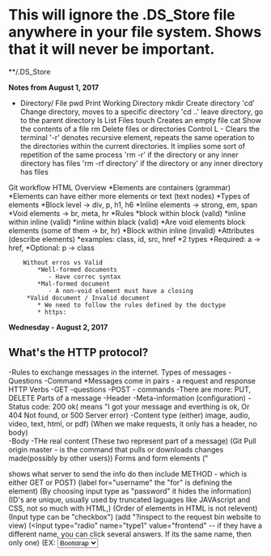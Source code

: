 # This will ignore the .DS_Store file anywhere in your file system. Shows that it will never be important.
**/.DS_Store

**Notes from August 1, 2017**

* Directory/ File
    pwd     Print Working Directory
    mkdir   Create directory
    'cd'    Change directory, moves to a specific directory
    'cd ..' leave directory, go to the parent directory
    ls      List Files
    touch   Creates an empty file
    cat     Show the contents of a file
    rm      Delete files or directories
    Control L - Clears the terminal
    '-r'    denotes recursive element,
            repeats the same operation to the directories within the current directories.
            It implies some sort of repetition of the same process
    'rm -r' if the directory or any inner directory has files
    'rm -rf directory' if the directory or any inner directory has files

Git workflow
HTML Overview
    *Elements are containers (grammar)
        *Elements can have either more elements or text (text nodes)
        *Types of elements
            *Block level -> div, p, h1, h6
            *Inline elements -> strong, em, span
            *Void elements -> br, meta, hr
        *Rules
            *block within block (valid)
            *inline within inline (valid)
            *inline within black (valid)
            *Are void elements block elements (some of them -> br, hr) 
            *Block within inline (invalid)
        *Attributes (describe elements)
            *examples: class, id, src, href
            *2 types
                *Required: a -> href, 
                *Optional: p -> class
              
              
        Without erros vs Valid
            *Well-formed documents
               - Have correc syntax
            *Mal-formed document
               - A non-void element must have a closing
         *Valid document / Invalid document
            * We need to follow the rules defined by the doctype
            * https:
            
**Wednesday - August 2, 2017**
## What's the HTTP protocol?
   -Rules to exchange messages in the internet.
    Types of messages
        -Questions
        -Command
    *Messages come in pairs - a request and response
    HTTP Verbs
        -GET -questions
        -POST - commands
        -There are more: PUT, DELETE
    Parts of a message
        -Header
            -Meta-information (configuration)
                -Status code: 200 ok( means "I got your message and everthing is ok,
                Or 404 Not found, or 500 Server error)
                -Content type (either) image, audio, video, text, html, or pdf)
    (When we make requests, it only has a header, no body)  
   -Body
         -THe real content
        (These two represent part of a message)
        (Git Pull origin master - is the command that pulls or downloads changes made(possibly by other users))
    Forms and form elements
    ("<form action> shows what server to send the info do
    then include METHOD - which is either GET or POST)
    (label for="username" the "for" is defining the element)
    <!-- All form elements need a name or they will be ignored by the server -->
   (By choosing input type as "password" it hides the information)
   (ID's are unique, usually used by truncated laguages like JAVAscript and CSS, not so much with HTML,)
   (Order of elements in HTML is not relevent)
   (Input type can be "checkbox")
   (add "?inspect to the request bin website to view)
   (<Input type="radio" name="type1" value="frontend"
   -- if they have a different name, you can click several answers.  If its the same name, then only one)
   (EX: <select name="framework" id="framework -- if you include 'multiple' right here, it allows several.">
        <option value="bootstrap">Bootstrap</option>)
        *Don't forget that "Select" is a dropdown box.
        "Disabled" and "readonly" are an attributes put in the input element"
        Disabled makes the box grayed out.
        Readonly makes certain text always there. Doesn't allow you to type in.
    Inspecting form values in RequestBin
    -https://requestb

GIT WORKFLOW    
    'git status
    git add filename
        "git add ." This adds everything in the current directory but deleted files
        "git add -A" This adds everything including ignored files.
        "git commit --amend -m" (basically rewrites the last commit)
   
       
     git log to see your new commit
     git push origin master
     man git - manual git
            
   Notes on CSS August 2, 2017 - Afternoon
   
 Inline styling is discouraged. ie: <h1 style="color: blue; font: 12px">
 Better is: <style>
                .fancy-header {
                    color: blue;
                    text-decoration: underline;
                    }
            </style>
            </head>
            <body>
                <h1 class="fancy-header">I've got style</h1>
            
            
 HOW TO DO CSS:
 
    <link rel="stylesheet" href="forms.css">
   Link always goes in the <head></head> section.
   To create notes in CSS, use /**/.  /* make your notes like this.*/
   In CSS, class selectors have priority over basic selector.  
   Basic Selector
   ex:
    selector{
        property1; value;
        property2; value;
        }
        
   Multiple Selectors:
    ex: if you want several headings to be the same
    ex: h1, h2 {
               color: red:
               }
    
   Combining Classes
   Target a group of elements and items with a specific id.
    EX:
    .fancy-header
    
    .extra-large
    
  Use a <class ID> to make something really specific.
  ex: in css write: #name {
                        color: green;
                        }
       * This makes sure that only the name is green regardless of where it it placed or if it's in a header.    
    Ids are more specific than classes in CSS
    
  Direct- Child
  If they are both in the same div, there is a direct child and they will be affected, 
  --UNLESS it is written like this= #personal>h2 {
                                        color:yellow;
                                        }
                                        
     #top:hover{
        text-decoration:none;
        
        Changes the state of the mouse hoving over a link or other item.
        
 **August 3, 2017**
 
 ID selectors take priority over element selectors.  Class selectors are in the middle.
 
 Pseudo-classes
 Activates when you do a certain action.  Becomes interactive with user interaction.
 These are:
 Link
 Visited
 Hover
 Active
 
 These are typically used with anchors.
 
 Properties:
 Colors
 Text
 Font
 Backgrounds
 Lists
 Tables
 
 This would look something like:
 
 a:visited {
    color: purple;
    }
    
    Or 
    
 a:hover {
    background-color: gray
        }
     
     
 
 To remove bullets in CSS:
    ul{
       list-style-type:none;
       }
 body {
    background-color: #E6ECF0
    
 a {
    color:
    }
 
 **"Class" and "panel" are comment names for columns in html"
 
 When you see repetition, remove it.
 
 use a comma if using the same rule.
 
 Go to www.w3schools.com --> to find code for "rounded corners" or other css data.
 
 www.caiuse.com --> Come to this site to verify that you can use code from w3schools.
 
 To make a cute "twitter-like" button:
 
 button {
    font-weight: bold;
    border-radius: 15px;
    border: 1px solid #3B94D9;
    
  ( to make classes to distinguish the different types of buttons:)
  
  .highlight {
    background-color: #B94D9;
    color: 3fff;
    }
   .regular {
        background-color: #fff;
        color: #3B94D9
            }
   Then in html file, change it from <button> to <button class="highlight"> or <button class="regular">
   
   To change input, as in "search twitter," do the following:
   
   input {
    border-radius: 15 px;
    border:
    background-color:
    background-image: url ("http://via.placeholder.com/10x10);
    background-repeat: no-repeat;
    background-position: right
  
  To change navigation links:
  Make a class:
  .nav-item {
            font-weight:
            color:
            text-decoration:
      
  To make a background image:
  .hero {
    /*relative path*/
  background-image: url("../imgs/background.jpeg")      
            
            
            Then change in html <a href="#"> to <a href="#" class="nav-item"
            
  To make a circle, make the border radius larger, Luis used 100px to make a circle.
  
  One more service for images is placeholder.com
  Monospace fonts are typically used in terminals.
  Glyph - is how the letter or font will look in the computer.
  
  *Using google fonts*
    Select a font
    
 In the META section, put link to the font before the stylesheet.
  
 In css, to make a selector that uses all anchor elements, use "a".
 
 #container h1.fancy-header {
 }
 This is an example of order placement.
 
 Command + I = Opens the counsole
 
 To Make a background image in css:
 .body {
 background-image:url ("../imgs/background.jpeg")
 }
 
 If background image won't or can't load, then the background color will show.
 
 
 THis is an example of a pseudo-file:
 a:active {
    color: red;
 }
 
 
   ** fyi, ID's should not be numbers.**
   
 **August 3, 2017 - Notes on Box Model:
 
 How to creat boxes:
 In body (of HTML):
 
 <div id="box1" class="boxes"></div>
 
 Boxes need a value to exist. This means it will not show much unless it has a value and a border.
 You can style in the html style section located in the <head></head>, but it is better to put in the css. 
 
 
 in <style>
    .boxes {
        width: 200px
        height:
        background-color:
        padding:
        border:
        margin
    
    #box1{
        margin-bottom: 5px;
        
  use the following to select images within boxes or div(s).
  
  .boxes>img {
    position: absolute;
    bottom: 60px;
    }
    
    Make sure that position is indicated within classes.  If it is relative to something
    else, make sure its listed as relative.
       
 __________________________________________________________________________
 
 Friday August 4, 2017
 
 1. A quick note on box sizing
    border-box vs content box
    
    "CSS 3 box model" 
 On some style sheets, box-sizing: border-box; 
 may be used but does not change the height/ width.  
    
 In the content box option, the padding affects the overall size.  
 
 
 
 2. positioning
 Can be very complicated.  Only use one type, since it can get very confusing.
 
 
   *floats - Has ability to break free and layer on top.  Also similar to Tetris.  
   Each element can be positioned individually.  
   
  ** If you add a float to a "block-element" then it doesn't technically act like a block element. 
  Usually apply "clear:" to last one.
  Floating can be very confusing, and frameworks are becoming more popular.
   **Luis recommends using a red border at first to distinguish positioning. 
    relative - Using relative positioning is alot easier.  you can use right: left: top: and bottom: followed by a
    number to show where a certain object goes. Negative numbers may also be used. 
   
   
   absolute positioning - if you want to use absolute positioning, 
   
   use something similar to the following:
   position: absolute;
   left: 10px;
   top: 0px;
   
 Distinguish whether box or shape or item is RELATIVE or ABSOLUTE!
 This can be done in the formatting section of the css page that you wrote the other 
 basics such as height and width.   
 
 With relative positioning, it may overlap images and it can appear to be lost. :(
   
 (if you use -)
 
 
 fixed positioning
 -Tries to apply relating to the browsing window.
 -Doesn't matter who the parent is.
 
 
 Instead of choosing "bottom: 60px," you can use "top:-40" or something similar using
 a negative number.
 
 ##CSS Notes
 
 The unit of work in CSS is a rule.
    -It has one or several selectors.
    - Can have one or more declarations that affect properties and values.
 *selector, properties, 
 'selector {property: value;}'
 
 Types of selectors
    *elements, classes, ids, pseudo-selector
    *Combinations 
    
 There are 3 ways to include CSS in a page:
    1. Inline: Using the style attribute.
    2. Embedded. using the "style element"
    3. External. using the 'link' element pointing to an external '.css'file.
 
 Types of positioning:
    -static is the default positiioning
    -absolute and relative- mostly for images
    - fixed - usually for main navigation bars
    -float is mostly used to create columns.
 There are 3 main font families:
 
 Serif, Sans serif, and monospace
 
 How to use Google fonts
    1. Select a font.
    2. 

Fundamental blocks of websites include:
header, footer, main, block.

So the first step is to
1. analyze duplication
2. Find all variations

There are several approaches to CSS

OOCSS (nicole SUllivan)
   Separate container and content.
   Main thing is to separate elements from container.
SMACSS (Jonathan Snook)
    Base (Reset)
    Layout (Positioning) like columns
    Module (lke in OOCSS)
    State - like disabled elements
    THeme - the only part that is optional
    
    (Involves separating modules)
    
    
BEM (Yandex)

   Block - Entity - Meaningful on its own (module in OOCSS). 
            Header, menu, input
   Element
     - Part of a block semantically tied to its parent.  Menu-item, checkbox-caption, header-title
        
  Modifier
  Represents a change in appearance or behavior (state in SMACSS). 
  disabled, highlighted, checked,  and fixed)
             
  IE. you can include "Base-type" rule to change the body and "Menu or nav-menu" to 
  change the menu.
  (Union of the two other) 
  
  In this, go to HTML and you can select Class as something similar to "button button-regular"
  Or "button button-highlighted" to should that there is a regular button class and a special one.
  Between "button" and "button-highlighter"  it will accept the last stated one 
    
   
   
   1. Base or reset rules
   2. modules rules (as they are usually positioned in the page.
        1. Blocks
        2. elements 
        3. states
   3. Layout (column or grid system)
   
_______________________________________________________________

To create margins, you can set width: to 960px and set margin to 0 auto, and this centers
the text.  THis only works for the body.  

Fixed layouts do not change when the window is minimized.
   
 If you change it to "fluid" then it moves smaller when the window is reduced.
 If you put width to :80%
 and other columns to :20% it changes and comes fluid. 
 
 You can use "media screen" for different screen sizes.
 
 /*Ex : for screen sizes 500px and up*/
 @media screen and (min-width:500px) {
    selector {
    property: value;
    }
   }
   
   Min and Max are 

screen sizes between 960 px and 1200px
@media screen and (min-width:960 and max width: 1200px)

Media queries can have a bunch of rules

Viewport
in <head></head>
write meta name="viewport" content="width=device-width, initial scale=1" 
print.css can be used to print the code.


Put "repository"

**August 8, 2017**

1. Complete Media queries exercise
2. Review of the solution
3. How to create a simple grid system

media Queries Exercise

note: there are not many containers, so it may work a little differently.

First, add viewport to <meta> tag, and link to css.

(commit) (prepare the HTML page for styling)

In css,

Wireframe is an idea that comes before formatting, focuses on a general layout 
(without colors, sizes, etc).

Lately most developers and designers focus on mobile design first.

Since there are only 2 screen sizes asked for, there should only be one (1) media 
query,

/* Reset Styles*/

html, (if you want to use the full size of the page, start with "html")
html, body {
    margin: 0 (This is very important if you are trying to make things align)
    height: 100%
    width: 100%
    box-sizing: border-box;
    }

body {
    display: block;
    padding: 5px;
    
h1 {
    
.alert-info {
    background-color: lightblue;
    border: 2px solid lightgrey;
    color: #000; ---> Wont work!
    text-decoration: none; ----> won't work!! 
    }
    
.alert-info > a { 
    color: #000;
    text-decoration: 1em;
    text-align: center; ---> "text-align wont work with block elements, only inline!!"
   
   }
   
   .nav-links {
   padding: left
 .nav-links li {
    
   background-color: lightgray;
   padding: 1em;
   text-align: center;
   list-style-type: none
   margin-bottom:
   
   .header-img>img {
   width: 100%;
   
   
   .subsection: {
    font-style: italic}
   
   
   ** TO HIDE SOMETHING:
   use 
   hide on mobile: {
   display: none 

   }
   
   ** TO MAKE LIST IN A ROW**
   
   li { 
   display: inline-block;
   }
   
   To make a COLUMN, USE :
   float: (try to float to the left always)
   and 
   width:
   
   This can be used with text as well.
   
   A column that takes up 1/3 on the right, would be written as:
   
   .main {
    float: left;
    width: 67%
    }
   
   
 
 **August 8, 2017 Notes continued**
 
 Grids
 A generalization to create layouts based on columns.
 
 - They are generally 12 columns.
 - We have several general concepts.
 
    Container- will define the maximum width of the blocks in the page. (Example
    was photo of giant cat.)
    Can use something like the following in css:
    
    .container {
    width: 90%
    max-width: 1200px;
    margin: 0 auto;
    }
    
    **in html you can add a <div class of "column-one-third" before the <p> paragraph starts.
    
    .column-one-third {
        float: left;
        width: 33%
        }
        
    .row {
        width: 100%
        overflow: auto;
        }
        
        
        
    
    Row -   It's a container for columns. (Similar to Twitter example)
    Columns - Are usually elements floating with a specific width based on percents. 
    (We should at this moment be most familiar with this one.)
    
 In HTMl, if you have several divs that you intend to be a column together, you
 can create 
 
 
 The ".row after" works on more browsers that the .row at fixing the rows of different
 columns to be aligned.  (Without it the rows can appear to start at different heights.)
 .row after {
    content: "";
    display: table;
    clear: both:
    
 Wed developer tool bar
 
 @media-screen and (min-width: 360px) {
  /*the is going to be applied to small screens and bigger*/
  float: left;
  width: 100%
  
  
  Most framers use 5 types:
  xs
  x
  m
  l
  xl
  
  <div class="column-one-third column-three-thirds-medium">
  
  .offset-one-third {
    margin-left: 33%;
    }
    "offset affects empty columns"
   
   
   **August 9, 2017**
   
   Review of grid system exercise
   
   Use div.container as a class since it is gray.  
   
   You can use div.row*5 to quickly create 5 rows.
   
   <div class="row>
    <div class="column">1/2</div>
    
    if you are in html and you want to go to your link, you can hit: COMMAND + B (while the link is highlighted
    
    padding can affect size.
    
    first thing you do when you have a grid system, is put it in a container.
   
   
   How to use bootstrap:
   
   Is a css framework.  
   There are several ways to set up.
   Easiest way is CDN
   
   Copty the first link tag and add it to the head of your document
   copy the only scrip tag and add it before the end of your body element
   
    